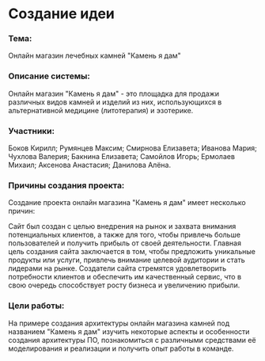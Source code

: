 # Создание идеи

### Тема:
Онлайн магазин лечебных камней "Камень я дам"

### Описание системы: 
Онлайн магазин "Камень я дам" - это площадка для продажи различных видов камней и изделий из них, использующихся в альтернативной медицине (литотерапия) и эзотерике. 

### Участники:
Боков Кирилл;
Румянцев Максим;
Смирнова Елизавета;
Иванова Мария;
Чухлова Валерия;
Бакнина Елизавета;
Самойлов Игорь;
Ермолаев Михаил;
Аксенова Анастасия;
Данилова Алёна.

### Причины создания проекта:
Создание проекта онлайн магазина "Камень я дам" имеет несколько причин:

Сайт был создан с целью внедрения на рынок и захвата внимания потенциальных клиентов, а также для того, чтобы привлечь больше пользователей и получить прибыль от своей деятельности. Главная цель создания сайта заключается в том, чтобы предложить уникальные продукты или услуги, привлечь внимание целевой аудитории и стать лидерами на рынке. Создатели сайта стремятся удовлетворить потребности клиентов и обеспечить им качественный сервис, что в свою очередь способствует росту бизнеса и увеличению прибыли.

### Цели работы: 
На примере создания архитектуры онлайн магазина камней под названием "Камень я дам" изучить некоторые аспекты и особенности создания архитектуры ПО, познакомиться с различными средствами её моделирования и реализации и получить опыт работы в команде. 
